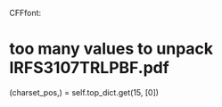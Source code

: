 CFFfont:

# too many values to unpack IRFS3107TRLPBF.pdf

(charset_pos,) = self.top_dict.get(15, [0])